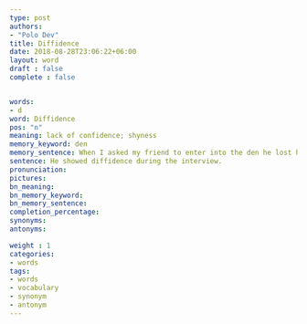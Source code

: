 ```yaml
---
type: post
authors:
- "Polo Dev"
title: Diffidence
date: 2018-08-28T23:06:22+06:00
layout: word
draft : false
complete : false


words:
- d
word: Diffidence
pos: "n"
meaning: lack of confidence; shyness
memory_keyword: den
memory_sentence: When I asked my friend to enter into the den he lost his confidence.
sentence: He showed diffidence during the interview.
pronunciation:
pictures:
bn_meaning:
bn_memory_keyword:
bn_memory_sentence:
completion_percentage:
synonyms:
antonyms:

weight : 1
categories:
- words
tags:
- words
- vocabulary
- synonym
- antonym
---
```

